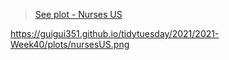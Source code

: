 > [See plot - Nurses US](https://guigui351.github.io/tidytuesday/2021/2021-Week40/plots/nursesUS.png)  


https://guigui351.github.io/tidytuesday/2021/2021-Week40/plots/nursesUS.png
